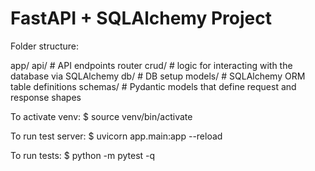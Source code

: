 # FastAPI + SQLAlchemy Project

Folder structure:

app/
    api/            # API endpoints router
    crud/           # logic for interacting with the database via SQLAlchemy
    db/             # DB setup
        models/     # SQLAlchemy ORM table definitions
    schemas/        # Pydantic models that define request and response shapes

To activate venv:
$ source venv/bin/activate

To run test server:
$ uvicorn app.main:app --reload

To run tests:
$ python -m pytest -q